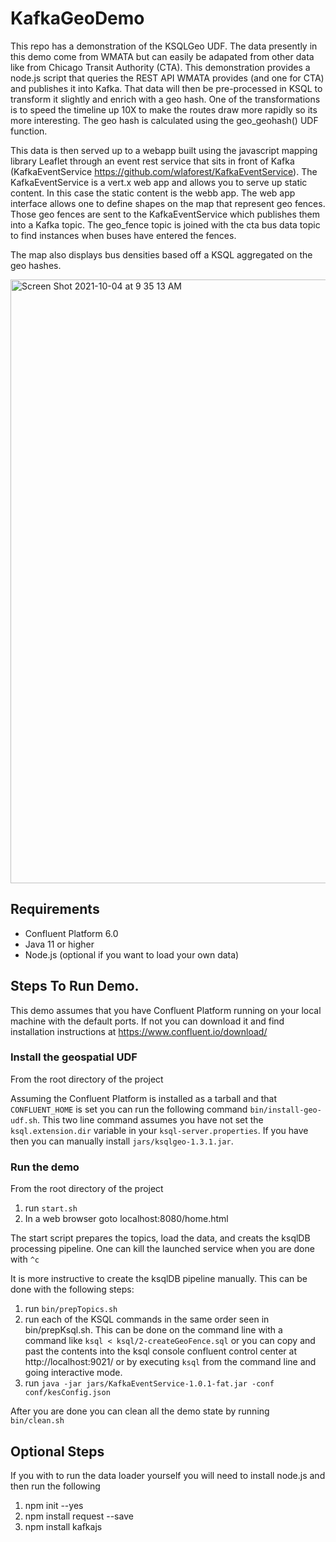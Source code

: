 # KafkaGeoDemo

This repo has a demonstration of the KSQLGeo UDF.  The data presently in this demo come from WMATA but can easily be 
adapated from other data like from Chicago Transit Authority (CTA). This demonstration provides a node.js script that 
queries the REST API WMATA provides (and one for CTA) and publishes it into Kafka.  That data will then be pre-processed 
in KSQL to transform it slightly and enrich with a geo hash.  One of the transformations is to speed the timeline up 10X 
to make the routes draw more rapidly so its more interesting.  The geo hash is calculated using the geo_geohash() UDF 
function.

This data is then served up to a webapp built using the javascript mapping library Leaflet through an event rest service
that sits in front of Kafka (KafkaEventService https://github.com/wlaforest/KafkaEventService).  The KafkaEventService 
is a vert.x web app and allows you to serve up static content.  In this case the static content is the webb app.  The 
web app interface allows one to define shapes on the map that represent geo fences.  Those geo fences are sent to the 
KafkaEventService which publishes them into a Kafka topic.  The geo_fence topic is joined with the cta bus data topic to
find instances when buses have entered the fences.

The map also displays bus densities based off a KSQL aggregated on the geo hashes.

<img width="966" alt="Screen Shot 2021-10-04 at 9 35 13 AM" src="https://user-images.githubusercontent.com/1627780/135860931-8d887f14-9285-4f72-ada1-8a88f02ce384.png">

## Requirements

* Confluent Platform 6.0
* Java 11 or higher
* Node.js (optional if you want to load your own data)

## Steps To Run Demo.

This demo assumes that you have Confluent Platform running on your local machine with the default ports.  If not you 
can download it and find installation instructions at https://www.confluent.io/download/  

### Install the geospatial UDF
From the root directory of the project 

Assuming the Confluent Platform is installed as a tarball and that <code>CONFLUENT_HOME</code> is set you can run the 
following command <code>bin/install-geo-udf.sh</code>.  This two line command assumes you have not set the 
<code>ksql.extension.dir</code> variable in your <code>ksql-server.properties</code>.  If you have then you can manually
install <code>jars/ksqlgeo-1.3.1.jar</code>.

### Run the demo
From the root directory of the project 
 
1. run <code>start.sh</code> 
2. In a web browser goto localhost:8080/home.html

The start script prepares the topics, load the data, and creats the ksqlDB processing pipeline.  One can kill the
launched service when you are done with <code>^c</code>

It is more instructive to create the ksqlDB pipeline manually.  This can be done with the following steps:

1. run <code>bin/prepTopics.sh</code>
2. run each of the KSQL commands in the same order seen in bin/prepKsql.sh.  This can be done on the command line with 
a command like <code>ksql < ksql/2-createGeoFence.sql</code> or you can copy and past the contents into the ksql console
confluent control center at http://localhost:9021/ or by executing <code>ksql</code> from the command line and going
interactive mode.
3. run <code>java -jar jars/KafkaEventService-1.0.1-fat.jar -conf conf/kesConfig.json</code>

After you are done you can clean all the demo state by running <code>bin/clean.sh</code>

## Optional Steps 
If you with to run the data loader yourself you will need to install node.js and then run the following

1. npm init --yes
2. npm install request --save
3. npm install kafkajs





 
